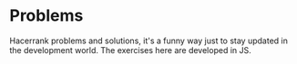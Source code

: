 # Problems
Hacerrank problems and solutions, it's a funny way just to stay updated in the development world. The exercises here are developed in JS.
